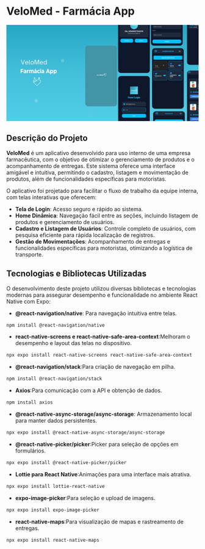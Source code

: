 # VeloMed - Farmácia App

![VeloMed](./Readme-1.jpg)

## Descrição do Projeto

**VeloMed** é um aplicativo desenvolvido para uso interno de uma empresa farmacêutica, com o objetivo de otimizar o gerenciamento de produtos e o acompanhamento de entregas. Este sistema oferece uma interface amigável e intuitiva, permitindo o cadastro, listagem e movimentação de produtos, além de funcionalidades específicas para motoristas.

O aplicativo foi projetado para facilitar o fluxo de trabalho da equipe interna, com telas interativas que oferecem:

- **Tela de Login**: Acesso seguro e rápido ao sistema.
- **Home Dinâmica**: Navegação fácil entre as seções, incluindo listagem de produtos e gerenciamento de usuários.
- **Cadastro e Listagem de Usuários**: Controle completo de usuários, com pesquisa eficiente para rápida localização de registros.
- **Gestão de Movimentações**: Acompanhamento de entregas e funcionalidades específicas para motoristas, otimizando a logística de transporte.

## Tecnologias e Bibliotecas Utilizadas

O desenvolvimento deste projeto utilizou diversas bibliotecas e tecnologias modernas para assegurar desempenho e funcionalidade no ambiente React Native com Expo:

- **@react-navigation/native**: Para navegação intuitiva entre telas.

```bash
npm install @react-navigation/native
```

- **react-native-screens e react-native-safe-area-context**:Melhoram o desempenho e layout das telas no dispositivo.

```bash
npx expo install react-native-screens react-native-safe-area-context
```

- **@react-navigation/stack**:Para criação de navegação em pilha.

```bash
npm install @react-navigation/stack
```

- **Axios**:Para comunicação com a API e obtenção de dados.

```bash
npm install axios
```

- **@react-native-async-storage/async-storage**: Armazenamento local para manter dados persistentes.

```bash
npx expo install @react-native-async-storage/async-storage
```

- **@react-native-picker/picker**:Picker para seleção de opções em formulários.

```bash
npx expo install @react-native-picker/picker
```

- **Lottie para React Native**:Animações para uma interface mais atrativa.

```bash
npx expo install lottie-react-native
```

- **expo-image-picker**:Para seleção e upload de imagens.

```bash
npx expo install expo-image-picker
```

- **react-native-maps**:Para visualização de mapas e rastreamento de entregas.

```bash
npx expo install react-native-maps
```
